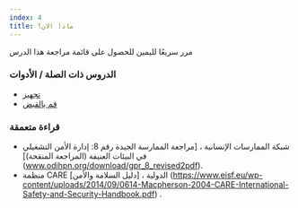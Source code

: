 ```yaml
---
index: 4
title: ماذا الان؟
---
```

مرر سريعًا لليمين للحصول على قائمة مراجعة هذا الدرس

### الدروس ذات الصلة / الأدوات

*   [تجهيز](umbrella://travel/preparation)
*   [قم بالقبض](umbrella://incident-response/arrests)

### قراءة متعمقة

*   شبكة الممارسات الإنسانية ، [مراجعة الممارسة الجيدة رقم 8: إدارة الأمن التشغيلي في البيئات العنيفة (المراجعة المنقحة)] (www.odihpn.org/download/gpr_8_revised2pdf).
*   منظمة CARE الدولية ، [دليل السلامة والأمن] (https://www.eisf.eu/wp-content/uploads/2014/09/0614-Macpherson-2004-CARE-International-Safety-and-Security-Handbook.pdf) .